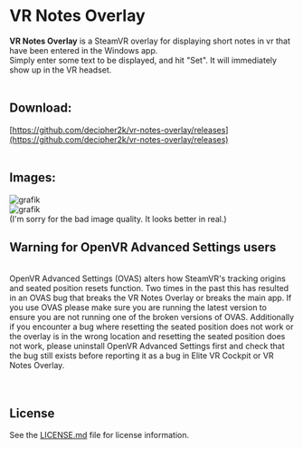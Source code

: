 VR Notes Overlay
================

**VR Notes Overlay** is a SteamVR overlay for displaying short notes in vr that have been entered in the Windows app.<br>
Simply enter some text to be displayed, and hit "Set". It will immediately show up in the VR headset.<br><br>

## Download:<br>

[https://github.com/decipher2k/vr-notes-overlay/releases](https://github.com/decipher2k/vr-notes-overlay/releases)
<br>
<br>

## Images:

![grafik](https://user-images.githubusercontent.com/18600621/201537006-21117fa4-6ffe-423a-8eb1-10198b5527c3.png)
<br>
![grafik](https://user-images.githubusercontent.com/18600621/201537173-58e9b0e4-d8a6-4988-b7ef-ae818932a84c.png)
<br>
(I'm sorry for the bad image quality. It looks better in real.)
<br>
## Warning for OpenVR Advanced Settings users
<br>
OpenVR Advanced Settings (OVAS) alters how SteamVR's tracking origins and seated position resets function. Two times in the past this has resulted in an OVAS bug that breaks the VR Notes Overlay or breaks the main app. If you use OVAS please make sure you are running the latest version to ensure you are not running one of the broken versions of OVAS. Additionally if you encounter a bug where resetting the seated position does not work or the overlay is in the wrong location and resetting the seated position does not work, please uninstall OpenVR Advanced Settings first and check that the bug still exists before reporting it as a bug in Elite VR Cockpit or VR Notes Overlay.<br>
<br><br>

## License

See the [LICENSE.md](LICENSE.md) file for license information.
